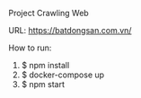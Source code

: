 Project Crawling Web

  URL: https://batdongsan.com.vn/

How to run:

  1. $ npm install
  2. $ docker-compose up
  3. $ npm start


